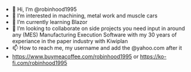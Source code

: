 - 👋 Hi, I’m @robinhood1995
- 👀 I’m interested in machining, metal work and muscle cars
- 🌱 I’m currently learning Blazor
- 💞️ I’m looking to collaborate on side projects you need input in around any (MES) Manufacturing Execution Software with my 30 years of experiance in the paper industry with Kiwiplan
- 📫 How to reach me, my username and add the @yahoo.com after it
- https://www.buymeacoffee.com/robinhood1995 or https://ko-fi.com/robinhood1995

<!---
robinhood1995/robinhood1995 is a ✨ special ✨ repository because its `README.md` (this file) appears on your GitHub profile.
You can click the Preview link to take a look at your changes.
--->
